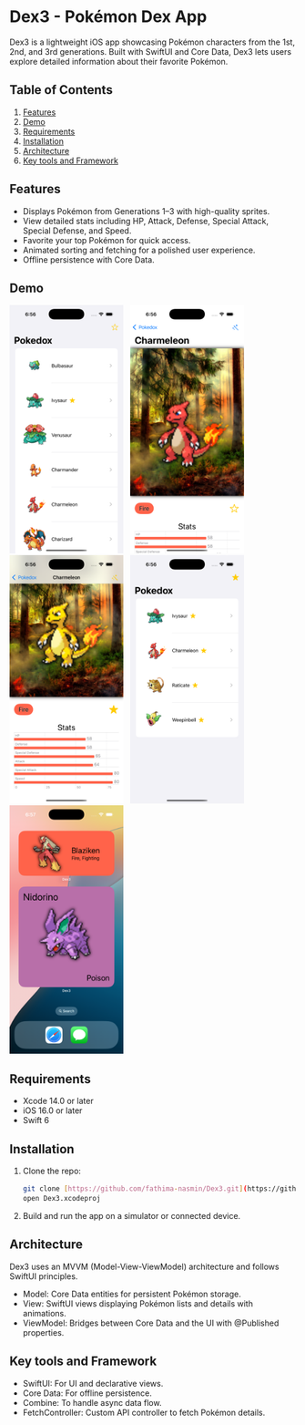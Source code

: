 # Dex3 - Pokémon Dex App

Dex3 is a lightweight iOS app showcasing Pokémon characters from the 1st, 2nd, and 3rd generations. Built with SwiftUI and Core Data, Dex3 lets users explore detailed information about their favorite Pokémon.

## Table of Contents
1. [Features](#features)
2. [Demo](#demo)
3. [Requirements](#requirements)
4. [Installation](#installation)
5. [Architecture](#architecture)
6. [Key tools and Framework](#keytoolsandframework)


## Features
- Displays Pokémon from Generations 1–3 with high-quality sprites.
- View detailed stats including HP, Attack, Defense, Special Attack, Special Defense, and Speed.
- Favorite your top Pokémon for quick access.
- Animated sorting and fetching for a polished user experience.
- Offline persistence with Core Data.

## Demo
<p align="left">
  <img src="AppScreenshots/Dex3HomeScreen.png" width="200" />&nbsp;&nbsp;
  <img src="AppScreenshots/Dex3DetailScreen.png" width="200" />&nbsp;&nbsp;
  <img src="AppScreenshots/Dex3SwiftCharts.png" width="200" />&nbsp;&nbsp;
  <img src="AppScreenshots/Dex3Favorites.png" width="200" />&nbsp;&nbsp;
  <img src="AppScreenshots/Dex3Widgets.png" width="200" />&nbsp;&nbsp;
</p>




## Requirements
- Xcode 14.0 or later
- iOS 16.0 or later
- Swift 6

## Installation

1. Clone the repo:
   ```bash
   git clone [https://github.com/fathima-nasmin/Dex3.git](https://github.com/fathimaNasmin/Dex3.git)
   open Dex3.xcodeproj

2. Build and run the app on a simulator or connected device.

## Architecture
Dex3 uses an MVVM (Model-View-ViewModel) architecture and follows SwiftUI principles.

- Model: Core Data entities for persistent Pokémon storage.
- View: SwiftUI views displaying Pokémon lists and details with animations.
- ViewModel: Bridges between Core Data and the UI with @Published properties.

## Key tools and Framework

- SwiftUI: For UI and declarative views.
- Core Data: For offline persistence.
- Combine: To handle async data flow.
- FetchController: Custom API controller to fetch Pokémon details.
